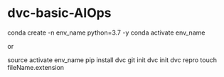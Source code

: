 # dvc-basic-AIOps
conda create -n env_name python=3.7 -y
conda activate env_name

or

source activate env_name
pip install dvc
git init
dvc init
dvc repro
touch fileName.extension
